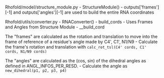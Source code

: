 Rhofold/model/structure_module.py - StructureModule()
    - outputs['frames'][-1] and outputs['angles'][-1] are used to build the entire RNA coordinates

Rhofold/utils/converter.py - RNAConverter()
    - build_cords - Uses Frames and Angles from Structure Module
        - __build_cord

The "frames" are calculated as the rotation and translation to move into the frame of reference of a residue's angle made by C4', C1', N1/N9
    - Calculate the frame's rotation and translation with `calc_rot_tsl(C4' cords, C1' cords, N1/N9 cords)`

The "angles" are calculated as the (cos, sin) of the dihedral angles as defined in ANGL_INFOS_PER_RESD.
    - Calculate the angle as `new_dihedral(p1, p2, p3, p4)`



